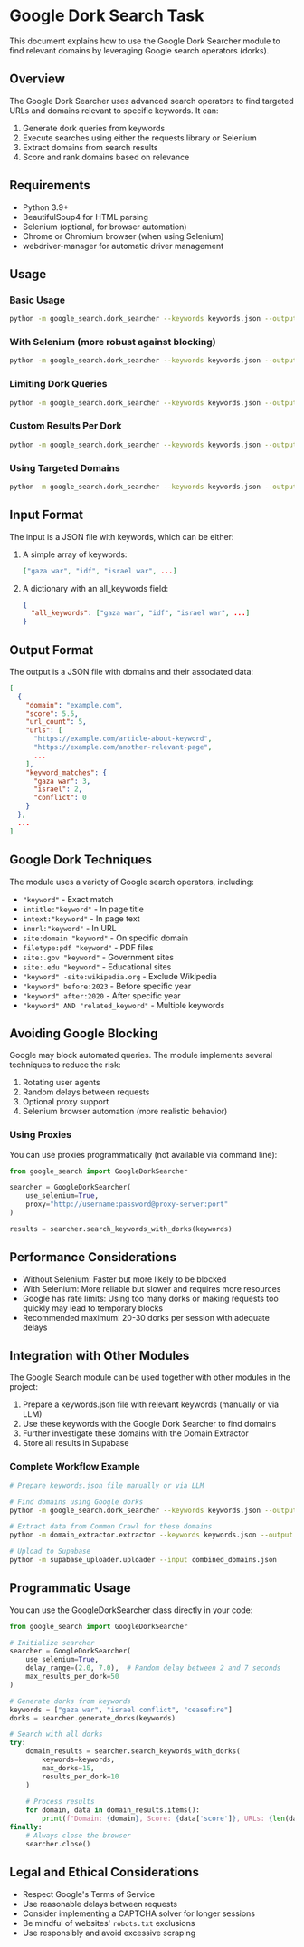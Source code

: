 # Google Dork Search Task

This document explains how to use the Google Dork Searcher module to find relevant domains by leveraging Google search operators (dorks).

## Overview

The Google Dork Searcher uses advanced search operators to find targeted URLs and domains relevant to specific keywords. It can:

1. Generate dork queries from keywords
2. Execute searches using either the requests library or Selenium
3. Extract domains from search results
4. Score and rank domains based on relevance

## Requirements

- Python 3.9+
- BeautifulSoup4 for HTML parsing
- Selenium (optional, for browser automation)
- Chrome or Chromium browser (when using Selenium)
- webdriver-manager for automatic driver management

## Usage

### Basic Usage

```bash
python -m google_search.dork_searcher --keywords keywords.json --output dork_domains.json
```

### With Selenium (more robust against blocking)

```bash
python -m google_search.dork_searcher --keywords keywords.json --output dork_domains.json --use-selenium
```

### Limiting Dork Queries

```bash
python -m google_search.dork_searcher --keywords keywords.json --output dork_domains.json --max-dorks 10
```

### Custom Results Per Dork

```bash
python -m google_search.dork_searcher --keywords keywords.json --output dork_domains.json --results-per-dork 20
```

### Using Targeted Domains

```bash
python -m google_search.dork_searcher --keywords keywords.json --output dork_domains.json --targeted-domains targeted_domains.json
```

## Input Format

The input is a JSON file with keywords, which can be either:

1. A simple array of keywords:
   ```json
   ["gaza war", "idf", "israel war", ...]
   ```

2. A dictionary with an all_keywords field:
   ```json
   {
     "all_keywords": ["gaza war", "idf", "israel war", ...]
   }
   ```

## Output Format

The output is a JSON file with domains and their associated data:

```json
[
  {
    "domain": "example.com",
    "score": 5.5,
    "url_count": 5,
    "urls": [
      "https://example.com/article-about-keyword",
      "https://example.com/another-relevant-page",
      ...
    ],
    "keyword_matches": {
      "gaza war": 3,
      "israel": 2,
      "conflict": 0
    }
  },
  ...
]
```

## Google Dork Techniques

The module uses a variety of Google search operators, including:

- `"keyword"` - Exact match
- `intitle:"keyword"` - In page title
- `intext:"keyword"` - In page text
- `inurl:"keyword"` - In URL
- `site:domain "keyword"` - On specific domain
- `filetype:pdf "keyword"` - PDF files
- `site:.gov "keyword"` - Government sites
- `site:.edu "keyword"` - Educational sites
- `"keyword" -site:wikipedia.org` - Exclude Wikipedia
- `"keyword" before:2023` - Before specific year
- `"keyword" after:2020` - After specific year
- `"keyword" AND "related_keyword"` - Multiple keywords

## Avoiding Google Blocking

Google may block automated queries. The module implements several techniques to reduce the risk:

1. Rotating user agents
2. Random delays between requests
3. Optional proxy support
4. Selenium browser automation (more realistic behavior)

### Using Proxies

You can use proxies programmatically (not available via command line):

```python
from google_search import GoogleDorkSearcher

searcher = GoogleDorkSearcher(
    use_selenium=True, 
    proxy="http://username:password@proxy-server:port"
)

results = searcher.search_keywords_with_dorks(keywords)
```

## Performance Considerations

- Without Selenium: Faster but more likely to be blocked
- With Selenium: More reliable but slower and requires more resources
- Google has rate limits: Using too many dorks or making requests too quickly may lead to temporary blocks
- Recommended maximum: 20-30 dorks per session with adequate delays

## Integration with Other Modules

The Google Search module can be used together with other modules in the project:

1. Prepare a keywords.json file with relevant keywords (manually or via LLM)
2. Use these keywords with the Google Dork Searcher to find domains
3. Further investigate these domains with the Domain Extractor
4. Store all results in Supabase

### Complete Workflow Example

```bash
# Prepare keywords.json file manually or via LLM

# Find domains using Google dorks
python -m google_search.dork_searcher --keywords keywords.json --output dork_domains.json --use-selenium

# Extract data from Common Crawl for these domains
python -m domain_extractor.extractor --keywords keywords.json --output combined_domains.json

# Upload to Supabase
python -m supabase_uploader.uploader --input combined_domains.json
```

## Programmatic Usage

You can use the GoogleDorkSearcher class directly in your code:

```python
from google_search import GoogleDorkSearcher

# Initialize searcher
searcher = GoogleDorkSearcher(
    use_selenium=True,
    delay_range=(2.0, 7.0),  # Random delay between 2 and 7 seconds
    max_results_per_dork=50
)

# Generate dorks from keywords
keywords = ["gaza war", "israel conflict", "ceasefire"]
dorks = searcher.generate_dorks(keywords)

# Search with all dorks
try:
    domain_results = searcher.search_keywords_with_dorks(
        keywords=keywords,
        max_dorks=15,
        results_per_dork=10
    )
    
    # Process results
    for domain, data in domain_results.items():
        print(f"Domain: {domain}, Score: {data['score']}, URLs: {len(data['urls'])}")
finally:
    # Always close the browser
    searcher.close()
```

## Legal and Ethical Considerations

- Respect Google's Terms of Service
- Use reasonable delays between requests
- Consider implementing a CAPTCHA solver for longer sessions
- Be mindful of websites' `robots.txt` exclusions
- Use responsibly and avoid excessive scraping 